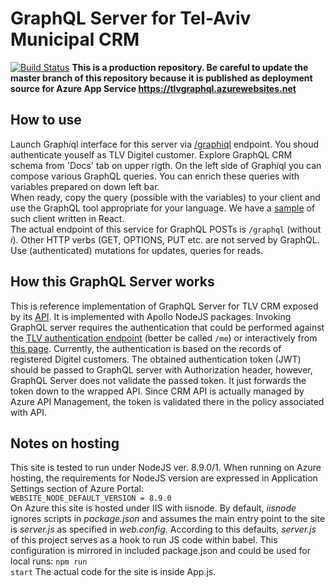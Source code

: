 # GraphQL Server for Tel-Aviv Municipal CRM 
  
[![Build Status](https://travis-ci.org/TLVMuni/graphql-crm-server.svg?branch=master)](https://travis-ci.org/TLVMuni/graphql-crm-server) 
<b>This is a production repository. Be careful to update the master branch of this repository because it is published as deployment source for Azure App Service https://tlvgraphql.azurewebsites.net</b>

## How to use
Launch Graph<i>i</i>ql interface for this server via <a href='https://tlvgraphql.azurewebsites.net/graphiql'>/graphiql</a> endpoint. You shoud authenticate youself as TLV Digitel customer. Explore GraphQL CRM schema from 'Docs' tab on upper rigth. On the left side of Graph<i>i</i>ql you can compose various GraphQL queries. You can enrich these queries with variables prepared on down left bar. 
<br>When ready, copy the query (possible with the variables) to your client and use the GraphQL tool appropriate for your language. We have a <a href='https://github.com/TLVMuni/graphiql-crm' target='_blank'>sample</a> of such client written in React.
<br> The actual endpoint of this service for GraphQL POSTs is <code>/graphql</code> (without <i>i</i>). Other HTTP verbs (GET, OPTIONS, PUT etc. are not served by GraphQL. Use (authenticated) mutations for updates, queries for reads. 

## How this GraphQL Server works
This is reference implementation of GraphQL Server for TLV CRM exposed by its <a href='https://apiportal.tel-aviv.gov.il/docs/services/597f1d1e9f9e5306143951da/operations/597f1d409f9e5306143951db' target='_blank'>API</a>. It is implemented with Apollo NodeJS packages. Invoking GraphQL server requires the authentication that could be performed against the <a href='https://apiportal.tel-aviv.gov.il/docs/services/59774fe39f9e531550416402/operations/597efe8e9f9e5306143951d1' target='_blank'>TLV authentication endpoint</a> (better be called <code>/me</code>) or interactively from <a href='https://tlvauth.azurewebsites.net/logintoken.html' target='_blank'>this page<a>. Currently, the authentication is based on the records of registered Digitel customers. The obtained authentication token (JWT) should be passed to GraphQL server with Authorization header, however, GraphQL Server does not validate the passed token. It just forwards the token down to the wrapped API. Since CRM API is actually managed by Azure API Management, the token is validated there in the policy associated with API.

## Notes on hosting
This site is tested to run under NodeJS ver. 8.9.0/1. When running on Azure hosting, the requirements for NodeJS version are expressed in Application Settings section of Azure Portal: <br>
<code>WEBSITE_NODE_DEFAULT_VERSION = 8.9.0</code>
<br>On Azure this site is hosted under IIS with iisnode. By default, <i>iisnode</i> ignores scripts in <i>package.json</i> and assumes the main entry point to the site is <i>server.js</i> as specified in <i>web.config</i>. According to this defaults, <i>server.js</i> of this project serves as a hook to run JS code within babel. This configuration is mirrored in included package.json and could be used for local runs:
<code>npm run start</code>
The actual code for the site is inside App.js.
